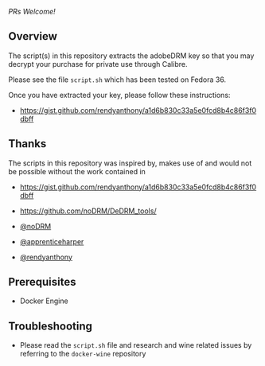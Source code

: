 _PRs Welcome!_

## Overview
The script(s) in this repository extracts the adobeDRM key so that you may decrypt your purchase for private use through Calibre.

Please see the file `script.sh` which has been tested on Fedora 36.

Once you have extracted your key, please follow these instructions:
- https://gist.github.com/rendyanthony/a1d6b830c33a5e0fcd8b4c86f3f0dbff

## Thanks
The scripts in this repository was inspired by, makes use of and would not be possible without the work contained in

- https://gist.github.com/rendyanthony/a1d6b830c33a5e0fcd8b4c86f3f0dbff
- https://github.com/noDRM/DeDRM_tools/

- [@noDRM](https://github.com/noDRM)
- [@apprenticeharper](https://github.com/apprenticeharper)
- [@rendyanthony](https://github.com/rendyanthony)

## Prerequisites
- Docker Engine

## Troubleshooting
- Please read the `script.sh` file and research and wine related issues by referring to the `docker-wine` repository
